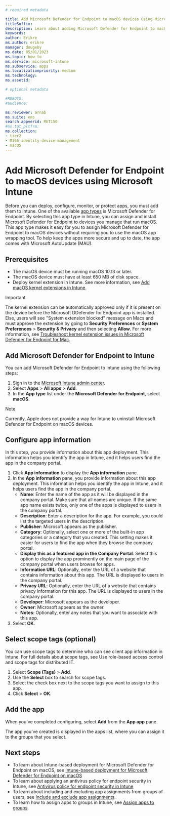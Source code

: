 ```yaml
---
# required metadata

title: Add Microsoft Defender for Endpoint to macOS devices using Microsoft Intune
titleSuffix:
description: Learn about adding Microsoft Defender for Endpoint to macOS devices using Microsoft Intune.
keywords:
author: Erikre
ms.author: erikre
manager: dougeby
ms.date: 05/01/2023
ms.topic: how-to
ms.service: microsoft-intune
ms.subservice: apps
ms.localizationpriority: medium
ms.technology:
ms.assetid: 

# optional metadata

#ROBOTS:
#audience:

ms.reviewer: arnab
ms.suite: ems
search.appverid: MET150
#ms.tgt_pltfrm:
ms.collection:
- tier2
- M365-identity-device-management
- macOS
---
```


# Add Microsoft Defender for Endpoint to macOS devices using Microsoft Intune

Before you can deploy, configure, monitor, or protect apps, you must add them to Intune. One of the available [app types](apps-add.md#app-types-in-microsoft-intune) is Microsoft Defender for Endpoint. By selecting this app type in Intune, you can assign and install Microsoft Defender for Endpoint to devices you manage that run macOS. This app type makes it easy for you to assign Microsoft Defender for Endpoint to macOS devices without requiring you to use the macOS app wrapping tool. To help keep the apps more secure and up to date, the app comes with Microsoft AutoUpdate (MAU).

## Prerequisites

- The macOS device must be running macOS 10.13 or later.
- The macOS device must have at least 650 MB of disk space.
- Deploy kernel extension in Intune. See more information, see [Add macOS kernel extensions in Intune](../configuration/kernel-extensions-overview-macos.md).

> [!IMPORTANT]
> The kernel extension can be automatically approved only if it is present on the device before the Microsoft DDefender for Endpoint app is installed. Else, users will see "System extension blocked" message on Macs and must approve the extension by going to **Security Preferences** or **System Preferences** > **Security & Privacy** and then selecting **Allow**. For more information, see [Troubleshoot kernel extension issues in Microsoft Defender for Endpoint for Mac](/windows/security/threat-protection/microsoft-defender-atp/mac-support-kext).

## Add Microsoft Defender for Endpoint to Intune

You can add Microsoft Defender for Endpoint to Intune using the following steps:

1. Sign in to the [Microsoft Intune admin center](https://go.microsoft.com/fwlink/?linkid=2109431).
2. Select **Apps** > **All apps** > **Add**.
3. In the **App type** list under the **Microsoft Defender for Endpoint**, select **macOS**.

> [!NOTE]
> Currently, Apple does not provide a way for Intune to uninstall Microsoft Defender for Endpoint on macOS devices.

## Configure app information

In this step, you provide information about this app deployment. This information helps you identify the app in Intune, and it helps users find the app in the company portal.

1. Click **App information** to display the **App information** pane.
2. In the **App information** pane, you provide information about this app deployment. This information helps you identify the app in Intune, and it helps users find the app in the company portal.
    - **Name**: Enter the name of the app as it will be displayed in the company portal. Make sure that all names are unique. If the same app name exists twice, only one of the apps is displayed to users in the company portal.
    - **Description**: Enter a description for the app. For example, you could list the targeted users in the description.
    - **Publisher**: Microsoft appears as the publisher.
    - **Category**: Optionally, select one or more of the built-in app categories or a category that you created. This setting makes it easier for users to find the app when they browse the company portal.
    - **Display this as a featured app in the Company Portal**: Select this option to display the app prominently on the main page of the company portal when users browse for apps.
    - **Information URL**: Optionally, enter the URL of a website that contains information about this app. The URL is displayed to users in the company portal.
    - **Privacy URL**: Optionally, enter the URL of a website that contains privacy information for this app. The URL is displayed to users in the company portal.
    - **Developer**: Microsoft appears as the developer.
    - **Owner**: Microsoft appears as the owner.
    - **Notes**: Optionally, enter any notes that you want to associate with this app.
3. Select **OK**.

## Select scope tags (optional)

You can use scope tags to determine who can see client app information in Intune. For full details about scope tags, see Use role-based access control and scope tags for distributed IT.

1. Select **Scope (Tags)** > **Add**.
2. Use the **Select** box to search for scope tags.
3. Select the check box next to the scope tags you want to assign to this app.
4. Click **Select** > **OK**.

## Add the app

When you've completed configuring, select **Add** from the **App app** pane.

The app you've created is displayed in the apps list, where you can assign it to the groups that you select.

## Next steps

- To learn about Intune-based deployment for Microsoft Defender for Endpoint on macOS, see [Intune-based deployment for Microsoft Defender for Endpoint on macOS](/microsoft-365/security/defender-endpoint/mac-install-with-intune)
- To learn about applying an antivirus policy for endpoint security in Intune, see [Antivirus policy for endpoint security in Intune](../protect/endpoint-security-antivirus-policy.md)
- To learn about including and excluding app assignments from groups of users, see [Include and exclude app assignments](apps-inc-exl-assignments.md).
- To learn how to assign apps to groups in Intune, see [Assign apps to groups](apps-deploy.md).
